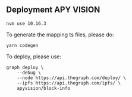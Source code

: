 ## Deployment APY VISION
```
nvm use 10.16.3
```

To generate the mapping ts files, please do:
```
yarn codegen
```

To deploy, please use:
```
graph deploy \
    --debug \
    --node https://api.thegraph.com/deploy/ \
    --ipfs https://api.thegraph.com/ipfs/ \
    apyvision/block-info
```
